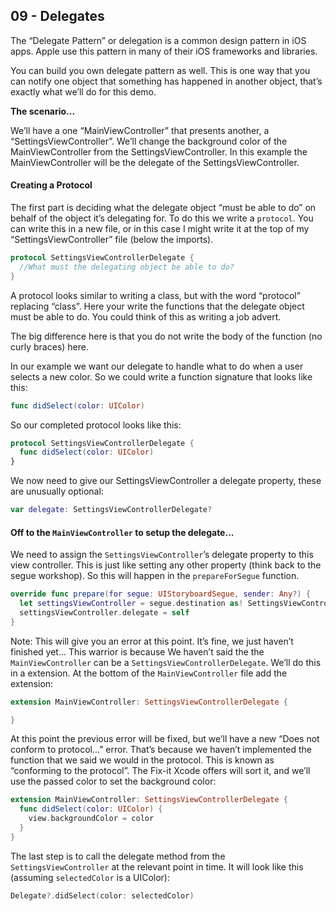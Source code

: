 ## 09 - Delegates

The “Delegate Pattern” or delegation is a common design pattern in iOS apps. Apple use this pattern in many of their iOS frameworks and libraries. 

You can build you own delegate pattern as well. This is one way that you can notify one object that something has happened in another object, that’s exactly what we’ll do for this demo. 

**The scenario...** 

We’ll have a one “MainViewController” that presents another, a “SettingsViewController”. We’ll change the background color of the MainViewController from the SettingsViewController. In this example the MainViewController will be the delegate of the SettingsViewController. 

#### Creating a Protocol

The first part is deciding what the delegate object “must be able to do” on behalf of the object it’s delegating for. To do this we write a `protocol`. You can write this in a new file, or in this case I might write it at the top of my “SettingsViewController” file (below the imports). 

```swift
protocol SettingsViewControllerDelegate {
  //What must the delegating object be able to do?
}
```

A protocol looks similar to writing a class, but with the word “protocol” replacing “class”. Here your write the functions that the delegate object must be able to do. You could think of this as writing a job advert. 

The big difference here is that you do not write the body of the function (no curly braces) here.

In our example we want our delegate to handle what to do when a user selects a new color. So we could write a function signature that looks like this:

```swift
func didSelect(color: UIColor) 
```

So our completed protocol looks like this:

```swift
protocol SettingsViewControllerDelegate {
  func didSelect(color: UIColor)
}
```

We now need to give our SettingsViewController a delegate property, these are unusually optional:

```swift
var delegate: SettingsViewControllerDelegate?
```

#### Off to the `MainViewController` to setup the delegate...

We need to assign the `SettingsViewController`’s delegate property to this view controller. This is just like setting any other property (think back to the segue workshop). So this will happen in the `prepareForSegue` function.

```swift
override func prepare(for segue: UIStoryboardSegue, sender: Any?) {
  let settingsViewController = segue.destination as! SettingsViewController 
  settingsViewController.delegate = self
}
```

Note: This will give you an error at this point. It’s fine, we just haven’t finished yet...
This warrior is because We haven’t said the the `MainViewController` can be a `SettingsViewControllerDelegate`. We’ll do this in a extension. At the bottom of the `MainViewController` file add the extension:

```swift
extension MainViewController: SettingsViewControllerDelegate {

}
```

At this point the previous error will be fixed, but we’ll have a new “Does not conform to protocol...” error. That’s because we haven’t implemented the function that we said we would in the protocol. This is known as “conforming to the protocol”. The Fix-it Xcode offers will sort it, and we’ll use the passed color to set the background color:

```swift
extension MainViewController: SettingsViewControllerDelegate {
  func didSelect(color: UIColor) {
    view.backgroundColor = color
  }
}
```

The last step is to call the delegate method from the `SettingsViewController` at the relevant point in time. It will look like this (assuming `selectedColor` is a UIColor):

```swift
Delegate?.didSelect(color: selectedColor)
```
